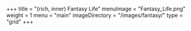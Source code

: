 +++
title = "(rich, inner) Fantasy Life"
menuImage = "Fantasy_Life.png"
weight = 1
menu = "main"
imageDirectory = "/images/fantasy/"
type = "grid"
+++